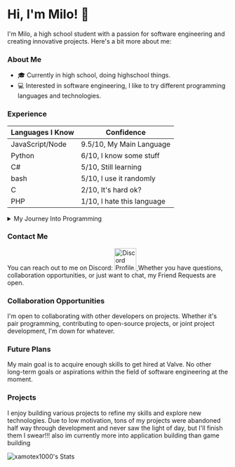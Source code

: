 # Hi, I'm Milo! 👋

I'm Milo, a high school student with a passion for software engineering and creating innovative projects. Here's a bit more about me:

### About Me

 - 🎓 Currently in high school, doing highschool things.
- 💻 Interested in software engineering, I like to try different programming languages and technologies.

### Experience

|<b>Languages I Know</b>|<b>Confidence</b>|
|-|-|
|JavaScript/Node|9.5/10, My Main Language|
|Python|6/10, I know some stuff|
|C#|5/10, Still learning|
|bash|5/10, I use it randomly|
|C|2/10, It's hard ok?|
|PHP|1/10, I hate this language|

<details><summary>My Journey Into Programming</summary>

I embarked on my programming journey at the age of 13 with a dream of designing my own game. Starting in Unity, I quickly encountered the challenge of C# but found relief during my freshman year of high school when I enrolled in a computer programming class. There, I learned JavaScript essentials and was captivated by the endless possibilities. Experimenting with small projects, I later ventured into HTML to create a file-sharing website for friends.

My uncle, a computer science graduate, introduced me to the performance benefits of Linux, prompting me to install Ubuntu and delve into Bash scripting for automation in Unix-based environments.

Dabbling in C#, I ventured into modding a game I was passionate about, finding a warm and welcoming community of moderators. Despite encountering burnout during the final stretch of a mod, I took a break but remained inspired by the prospect of working at Valve, branching from the many positive aspects of Valve's work environment.

Now, I'm dedicated to expanding my skills, aiming for a computer engineering degree, and ultimately pursuing a career at Valve in my early 20s.
</details>

### Contact Me

You can reach out to me on Discord:
<a href=https://discord.com/users/450702721763508235>
<img src=https://assets-global.website-files.com/6257adef93867e50d84d30e2/636e0a69f118df70ad7828d4_icon_clyde_blurple_RGB.svg alt="Discord Profile" width=50 height=50>
</a>
Whether you have questions, collaboration opportunities, or just want to chat, my Friend Requests are open.

### Collaboration Opportunities

I'm open to collaborating with other developers on projects. Whether it's pair programming, contributing to open-source projects, or joint project development, I'm down for whatever.

### Future Plans

My main goal is to acquire enough skills to get hired at Valve. No other long-term goals or aspirations within the field of software engineering at the moment.

### Projects

I enjoy building various projects to refine my skills and explore new technologies. Due to low motivation, tons of my projects were abandoned half way through development and never saw the light of day, but I'll finish them I swear!!! also im currently more into application building than game building

![xamotex1000's Stats](https://github-readme-stats.vercel.app/api?username=xamotex1000&theme=cobalt&show_icons=true&hide_border=false&count_private=false)